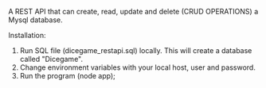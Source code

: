 A REST API that can create, read, update and delete (CRUD OPERATIONS) a Mysql database.

Installation:
1. Run SQL file (dicegame_restapi.sql) locally. This will create a database called "Dicegame".
2. Change environment variables with your local host, user and password.
3. Run the program (node app);

